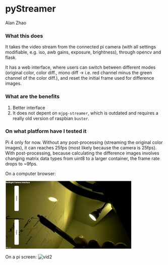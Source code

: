 # pyStreamer

Alan Zhao

### What this does
It takes the video stream from the connected pi camera (with all settings modifiable, e.g. iso, awb gains, exposure, brightness), through opencv and flask.

It has a web interface, where users can switch between different modes (original color, color diff., mono diff -> i.e. red channel minus the green channel of the color diff.), and reset the initial frame used for difference images.

### What are the benefits
1. Better interface
2. It does not depent on `mjpg-streamer`, which is outdated and requires a really old version of raspbian `buster`. 

### On what platform have I tested it
Pi 4 only for now. Without any post-processing (streaming the original color images), it can reaches 25fps (most likely because the camera is 25fps). 
With post-processing, because calculating the difference images involves changing matrix data types from uint8 to a larger container, the frame rate drops to ~9fps.

On a computer browser:

![vid1](videos/1.gif)

On a pi screen:
![vid2](videos/2.gif)